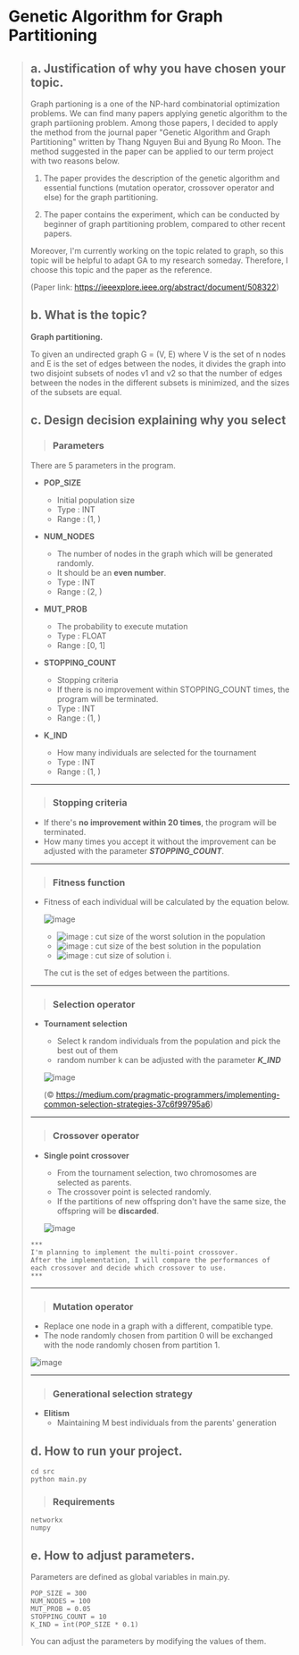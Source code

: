 # Genetic Algorithm for Graph Partitioning

> ## a. Justification of why you have chosen your topic.
> Graph partioning is a one of the NP-hard combinatorial optimization problems. We can find many papers applying genetic algorithm to the graph partiioning problem.
> Among those papers, I decided to apply the method from the journal paper "Genetic Algorithm and Graph Partitioning" written by Thang Nguyen Bui and Byung Ro Moon. The method suggested in the paper can be applied to our term project with two reasons below. 
> 
> 1. The paper provides the description of the genetic algorithm and essential functions (mutation operator, crossover operator and else) for the graph partitioning.
> 
> 2. The paper contains the experiment, which can be conducted by beginner of graph partitioning problem, compared to other recent papers.
> 
> Moreover, I'm currently working on the topic related to graph, so this topic will be helpful to adapt GA to my research someday. Therefore, I choose this topic and the paper as the reference.
> 
> (Paper link: https://ieeexplore.ieee.org/abstract/document/508322)
>
>
> ## b. What is the topic?
> **Graph partitioning.**
> 
> To given an undirected graph G = (V, E) where V is the set of n nodes and E is the set of edges between the nodes, it divides the graph into two disjoint subsets of nodes v1 and v2 so that the number of edges between the nodes in the different subsets is minimized, and the sizes of the subsets are equal.
> 
> ## c. Design decision explaining why you select
>> ### Parameters
> There are 5 parameters in the program.
> 
> * **POP_SIZE**
>     * Initial population size
>     * Type : INT
>     * Range : (1, )
>     
> * **NUM_NODES**
>     * The number of nodes in the graph which will be generated randomly.
>     * It should be an **even number**.
>     * Type : INT
>     * Range : (2, )
>     
> * **MUT_PROB**
>     * The probability to execute mutation
>     * Type : FLOAT
>     * Range : [0, 1]
>     
> * **STOPPING_COUNT**
>     * Stopping criteria
>     * If there is no improvement within STOPPING_COUNT times, the program will be terminated.
>     * Type : INT
>     * Range : (1, )
>
> * **K_IND**
>     * How many individuals are selected for the tournament
>     * Type : INT
>     * Range : (1, )
> -----    
>> ### Stopping criteria
> * If there's **no improvement within 20 times**, the program will be terminated.
> * How many times you accept it without the improvement can be adjusted with the parameter _**STOPPING_COUNT**_.
> -----
>> ### Fitness function
> * Fitness of each individual will be calculated by the equation below.
> 
>     ![image](https://user-images.githubusercontent.com/39353959/144560378-1a212d1c-31d5-47ef-b454-26152de7df78.png)
> 
>     * ![image](https://user-images.githubusercontent.com/39353959/144559997-3e08aae1-870f-4f67-a792-2005a7bf3bfb.png) : cut size of the worst solution in the population
>     * ![image](https://user-images.githubusercontent.com/39353959/144560079-36b87173-76a5-488a-ac56-1296ba0945bf.png) : cut size of the best solution in the population
>     * ![image](https://user-images.githubusercontent.com/39353959/144560056-0ce62c13-045b-4950-b04c-b6d113fae90d.png) : cut size of solution i.
> 
>     The cut is the set of edges between the partitions.
> 
> -----
>> ### Selection operator
> * **Tournament selection**
>     * Select k random individuals from the population and pick the best out of them
>     * random number k can be adjusted with the parameter _**K_IND**_
>     
>     ![image](https://user-images.githubusercontent.com/39353959/144561003-982bf85d-bd1b-41ef-a729-c76ed59bbea8.png)
>     
>     (© https://medium.com/pragmatic-programmers/implementing-common-selection-strategies-37c6f99795a6)
> -----
>> ### Crossover operator
> * **Single point crossover**
>     * From the tournament selection, two chromosomes are selected as parents.
>     * The crossover point is selected randomly.
>     * If the partitions of new offspring don't have the same size, the offspring will be **discarded**.
>
>     ![image](https://user-images.githubusercontent.com/39353959/144567449-f3ae5d99-c859-4276-acb8-7989a5faecbf.png)
>
> ```
> ***
> I'm planning to implement the multi-point crossover.
> After the implementation, I will compare the performances of each crossover and decide which crossover to use.
> ***
> ```
> -----
>> ### Mutation operator
> * Replace one node in a graph with a different, compatible type.
> * The node randomly chosen from partition 0 will be exchanged with the node randomly chosen from partition 1.
>
>![image](https://user-images.githubusercontent.com/39353959/144572243-bfc91655-baa3-436b-b1c5-aa941762bd38.png)
>
> -----
>> ### Generational selection strategy
> * **Elitism**
>     * Maintaining M best individuals from the parents' generation
> ## d. How to run your project.
> ```
> cd src
> python main.py
> ```
>> ### Requirements
> ```
> networkx
> numpy
> ```
> ## e. How to adjust parameters.
> Parameters are defined as global variables in main.py.
> ```
> POP_SIZE = 300 
> NUM_NODES = 100
> MUT_PROB = 0.05
> STOPPING_COUNT = 10
> K_IND = int(POP_SIZE * 0.1)
> ```
> You can adjust the parameters by modifying the values of them.
> 

